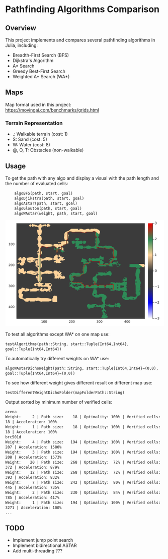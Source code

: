 # Pathfinding Algorithms Comparison
## Overview
This project implements and compares several pathfinding algorithms in Julia, including:

* Breadth-First Search (BFS)
* Dijkstra's Algorithm
* A* Search
* Greedy Best-First Search
* Weighted A* Search (WA*)

## Maps
Map format used in this project: https://movingai.com/benchmarks/grids.html

### Terrain Representation

* .: Walkable terrain (cost: 1)
* S: Sand (cost: 5)
* W: Water (cost: 8)
* @, O, T: Obstacles (non-walkable)

## Usage
To get the path with any algo and display a visual with the path length and the number of evaluated cells:

``` 
    algoBFS(path, start, goal)
    algoDjikstra(path, start, goal)
    algoAstar(path, start, goal)
    algoGlouton(path, start, goal)
    algoWAstar(weight, path, start, goal)
```
![Example of an output](/images/output_example.png "Example of an output.")


To test all algorithms except WA* on one map use:

``` 
testAlgorithms(path::String, start::Tuple{Int64,Int64}, goal::Tuple{Int64,Int64})
```

To automatically try different weights on WA* use:

``` 
algoWAstarDichoWeight(path::String, start::Tuple{Int64,Int64}=(0,0), goal::Tuple{Int64,Int64}=(0,0))
```

To see how different weight gives different result on different map use:
``` 
testDifferentWeightDichoFolder(mapFolderPath::String)
```
Output sorted by minimum number of verified cells:
``` 
arena
Weight:     2 | Path size:    18 | Optimality: 100% | Verified cells:    18 | Acceleration: 100%
Weight:     1 | Path size:    18 | Optimality: 100% | Verified cells:    18 | Acceleration: 100%
brc501d
Weight:     4 | Path size:   194 | Optimality: 100% | Verified cells:   207 | Acceleration: 1580%
Weight:     3 | Path size:   194 | Optimality: 100% | Verified cells:   208 | Acceleration: 1573%
Weight:    20 | Path size:   268 | Optimality:  72% | Verified cells:   372 | Acceleration: 879%
Weight:    12 | Path size:   268 | Optimality:  72% | Verified cells:   393 | Acceleration: 832%
Weight:     7 | Path size:   242 | Optimality:  80% | Verified cells:   445 | Acceleration: 735%
Weight:     2 | Path size:   230 | Optimality:  84% | Verified cells:   785 | Acceleration: 417%
Weight:     1 | Path size:   194 | Optimality: 100% | Verified cells:  3271 | Acceleration: 100%
...
```

## TODO

* Implement jump point search
* Implement bidirectional ASTAR
* Add multi-threading ???

